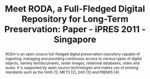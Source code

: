 ---
abstract: 'RODA is an open-source full-fledged digital preservation repository capable
  of ingesting, managing and providing continuous access to various types of digital
  objects, namely textdocuments, raster images, relational databases, video and audio.

  It is supported by open-source technologies and makes use of existing standards
  such as the OAIS [1], METS [2], EAD [3] and PREMIS [4].'
creators:
- Ferreira, Miguel
- Faria, Luís
- Castro, Rui
date: null
document_url: https://services.phaidra.univie.ac.at/api/object/o:294262/download
grand_parent: iPRES
institutions: []
keywords:
- singapore
- digital preservation
- authenticity
- digital archive
- digital objects
- open-source
- digital repository
landing_page_url: https://phaidra.univie.ac.at/o:294262
language: eng
layout: publication
license: CC BY-SA 3.0 AT
notes_url: null
parent: iPRES 2011
presentation_url: null
size: 540259
source_name: iPRES
title: 'Meet RODA, a Full-Fledged Digital Repository for Long-Term Preservation: Paper
  - iPRES 2011 - Singapore'
type: paper
year: 2011
---